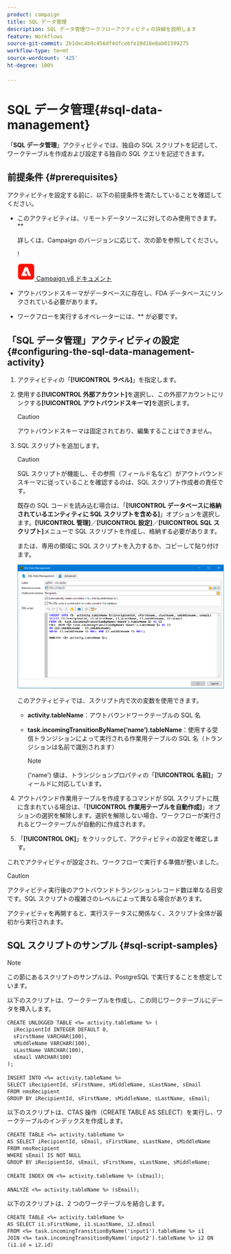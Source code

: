 ```yaml
---
product: campaign
title: SQL データ管理
description: SQL データ管理ワークフローアクティビティの詳細を説明します
feature: Workflows
source-git-commit: 2b1dec4b9c456df4dfcebfe10d18e0ab01599275
workflow-type: tm+mt
source-wordcount: '425'
ht-degree: 100%

---
```


# SQL データ管理{#sql-data-management}



「**SQL データ管理**」アクティビティでは、独自の SQL スクリプトを記述して、ワークテーブルを作成および設定する独自の SQL クエリを記述できます。

## 前提条件 {#prerequisites}

アクティビティを設定する前に、以下の前提条件を満たしていることを確認してください。

* このアクティビティは、リモートデータソースに対してのみ使用できます。**

   詳しくは、Campaign のバージョンに応じて、次の節を参照してください。

   !

   ![](assets/do-not-localize/v8.png)[  Campaign v8 ドキュメント](https://experienceleague.adobe.com/docs/campaign/campaign-v8/connect/fda.html?lang=ja)

* アウトバウンドスキーマがデータベースに存在し、FDA データベースにリンクされている必要があります。 
* ワークフローを実行するオペレーターには、** が必要です。

## 「SQL データ管理」アクティビティの設定 {#configuring-the-sql-data-management-activity}

1. アクティビティの「**[!UICONTROL ラベル]**」を指定します。
1. 使用する&#x200B;**[!UICONTROL 外部アカウント]**&#x200B;を選択し、この外部アカウントにリンクする&#x200B;**[!UICONTROL アウトバウンドスキーマ]**&#x200B;を選択します。

   >[!CAUTION]
   >
   >アウトバウンドスキーマは固定されており、編集することはできません。

1. SQL スクリプトを追加します。

   >[!CAUTION]
   >
   >SQL スクリプトが機能し、その参照（フィールド名など）がアウトバウンドスキーマに従っていることを確認するのは、SQL スクリプト作成者の責任です。

   既存の SQL コードを読み込む場合は、「**[!UICONTROL データベースに格納されているエンティティに SQL スクリプトを含める]**」オプションを選択します。**[!UICONTROL 管理]**／**[!UICONTROL 設定]**／**[!UICONTROL SQL スクリプト]**&#x200B;メニューで SQL スクリプトを作成し、格納する必要があります。

   または、専用の領域に SQL スクリプトを入力するか、コピーして貼り付けます。

   ![](assets/sql_datamanagement.png)

   このアクティビティでは、スクリプト内で次の変数を使用できます。

   * **activity.tableName**：アウトバウンドワークテーブルの SQL 名
   * **task.incomingTransitionByName(‘name’).tableName**：使用する受信トランジションによって実行される作業用テーブルの SQL 名（トランジションは名前で識別されます）

      >[!NOTE]
      >
      >(&#39;name&#39;) 値は、トランジションプロパティの「**[!UICONTROL 名前]**」フィールドに対応しています。

1. アウトバウンド作業用テーブルを作成するコマンドが SQL スクリプトに既に含まれている場合は、「**[!UICONTROL 作業用テーブルを自動作成]**」オプションの選択を解除します。選択を解除しない場合、ワークフローが実行されるとワークテーブルが自動的に作成されます。

1. 「**[!UICONTROL OK]**」をクリックして、アクティビティの設定を確定します。

これでアクティビティが設定され、ワークフローで実行する準備が整いました。

>[!CAUTION]
>
>アクティビティ実行後のアウトバウンドトランジションレコード数は単なる目安です。SQL スクリプトの複雑さのレベルによって異なる場合があります。
>  
>アクティビティを再開すると、実行ステータスに関係なく、スクリプト全体が最初から実行されます。

## SQL スクリプトのサンプル {#sql-script-samples}

>[!NOTE]
>
>この節にあるスクリプトのサンプルは、PostgreSQL で実行することを想定しています。

以下のスクリプトは、ワークテーブルを作成し、この同じワークテーブルにデータを挿入します。


```
CREATE UNLOGGED TABLE <%= activity.tableName %> (
  iRecipientId INTEGER DEFAULT 0,
  sFirstName VARCHAR(100),
  sMiddleName VARCHAR(100),
  sLastName VARCHAR(100),
  sEmail VARCHAR(100)
);

INSERT INTO <%= activity.tableName %>
SELECT iRecipientId, sFirstName, sMiddleName, sLastName, sEmail
FROM nmsRecipient
GROUP BY iRecipientId, sFirstName, sMiddleName, sLastName, sEmail;
```

以下のスクリプトは、CTAS 操作（CREATE TABLE AS SELECT）を実行し、ワークテーブルのインデックスを作成します。


```
CREATE TABLE <%= activity.tableName %>
AS SELECT iRecipientId, sEmail, sFirstName, sLastName, sMiddleName
FROM nmsRecipient
WHERE sEmail IS NOT NULL
GROUP BY iRecipientId, sEmail, sFirstName, sLastName, sMiddleName;

CREATE INDEX ON <%= activity.tableName %> (sEmail);

ANALYZE <%= activity.tableName %> (sEmail);
```

以下のスクリプトは、2 つのワークテーブルを結合します。


```
CREATE TABLE <%= activity.tableName %>
AS SELECT i1.sFirstName, i1.sLastName, i2.sEmail
FROM <%= task.incomingTransitionByName('input1').tableName %> i1
JOIN <%= task.incomingTransitionByName('input2').tableName %> i2 ON (i1.id = i2.id)
```
